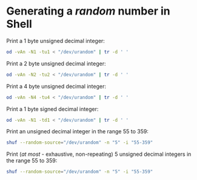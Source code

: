 # Generating a *random* number in Shell

Print a 1 byte unsigned decimal integer:

```sh
od -vAn -N1 -tu1 < "/dev/urandom" | tr -d ' '
```

Print a 2 byte unsigned decimal integer:

```sh
od -vAn -N2 -tu2 < "/dev/urandom" | tr -d ' '
```

Print a 4 byte unsigned decimal integer:

```sh
od -vAn -N4 -tu4 < "/dev/urandom" | tr -d ' '
```

Print a 1 byte signed decimal integer:

```sh
od -vAn -N1 -td1 < "/dev/urandom" | tr -d ' '
```

Print an unsigned decimal integer in the range 55 to 359:

```sh
shuf --random-source="/dev/urandom" -n "5" -i "55-359"
```

Print (*at most* - exhaustive, non-repeating) 5 unsigned decimal integers in the range 55 to 359:

```sh
shuf --random-source="/dev/urandom" -n "5" -i "55-359"
```
